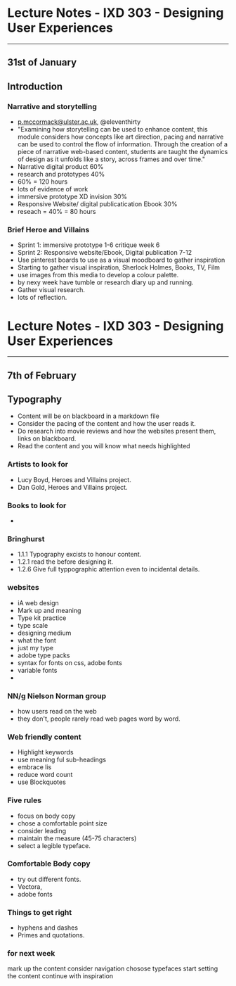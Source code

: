 # Lecture Notes - IXD 303 - Designing User Experiences

___

## 31st of January

## Introduction

### Narrative and storytelling
- p.mccormack@ulster.ac.uk, @eleventhirty
- "Examining how storytelling can be used to enhance content, this module considers how concepts like art direction, pacing and narrative can be used to control the flow of information. Through the creation of a piece of narrative web-based content, students are taught the dynamics of design as it unfolds like a story, across frames and over time."
- Narrative digital product 60%
- research and prototypes 40%
- 60% = 120 hours 
- lots of evidence of work 
- immersive prototype XD invision 30%
- Responsive Website/ digital publicatication Ebook 30%
- reseach = 40% = 80 hours

### Brief Heroe and Villains
- Sprint 1: immersive prototype 1-6 critique week 6 
- Sprint 2: Responsive website/Ebook, Digital publication 7-12
- Use pinterest boards to use as a visual moodboard to gather inspiration
- Starting to gather visual inspiration, Sherlock Holmes, Books, TV, Film
- use images from this media to develop a colour palette.
- by nexy week have tumble or research diary up and running. 
- Gather visual research. 
- lots of reflection. 

# Lecture Notes - IXD 303 - Designing User Experiences

___

## 7th of February

## Typography
- Content will be on blackboard in a markdown file
- Consider the pacing of the content and how the user reads it.
- Do research into movie reviews and how the websites present them, links on blackboard.
- Read the content and you will know what needs highlighted

### Artists to look for
- Lucy Boyd, Heroes and Villains project.
- Dan Gold, Heroes and Villains project.

### Books to look for
- 

### Bringhurst 
- 1.1.1 Typography excists to honour content. 
- 1.2.1 read the before designing it.
- 1.2.6 Give full typpographic attention even to incidental details. 

### websites 
- iA web design
- Mark up and meaning
- Type kit practice
- type scale
- designing medium
- what the font
- just my type
- adobe type packs
- syntax for fonts on css, adobe fonts
- variable fonts
- 

### NN/g Nielson Norman group
- how users read on the web 
- they don't, people rarely read web pages word by word.

### Web friendly content
- Highlight keywords 
- use meaning ful sub-headings 
- embrace lis
- reduce word count
- use Blockquotes

### Five rules
- focus on body copy
- chose a comfortable point size 
- consider leading 
- maintain the measure (45-75 characters)
- select a legible typeface. 

### Comfortable Body copy 
- try out different fonts.
- Vectora, 
- adobe fonts

### Things to get right
- hyphens and dashes
- Primes and quotations.

### for next week
mark up the content
consider navigation 
chosose typefaces 
start setting the content
continue with inspiration